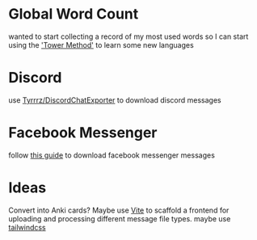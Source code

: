 # Global Word Count
wanted to start collecting a record of my most used words so I can start using the ['Tower Method'](https://www.youtube.com/watch?v=CGk74EYrN6Y) to learn some new languages

# Discord
use [Tyrrrz/DiscordChatExporter](https://github.com/Tyrrrz/DiscordChatExporter) to download discord messages

# Facebook Messenger
follow [this guide](https://www.maketecheasier.com/download-facebook-chat-history/) to download facebook messenger messages

# Ideas
Convert into Anki cards?
Maybe use [Vite](https://github.com/vitejs/vite) to scaffold a frontend for uploading and processing different message file types. maybe use [tailwindcss](https://github.com/tailwindlabs/tailwindcss)
